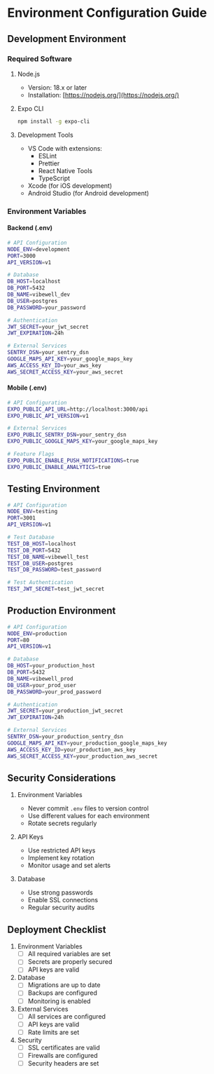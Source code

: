 # Environment Configuration Guide

## Development Environment

### Required Software

1. Node.js
   - Version: 18.x or later
   - Installation: [https://nodejs.org/](https://nodejs.org/)

2. Expo CLI
   ```bash
   npm install -g expo-cli
   ```

3. Development Tools
   - VS Code with extensions:
     - ESLint
     - Prettier
     - React Native Tools
     - TypeScript
   - Xcode (for iOS development)
   - Android Studio (for Android development)

### Environment Variables

#### Backend (.env)
```bash
# API Configuration
NODE_ENV=development
PORT=3000
API_VERSION=v1

# Database
DB_HOST=localhost
DB_PORT=5432
DB_NAME=vibewell_dev
DB_USER=postgres
DB_PASSWORD=your_password

# Authentication
JWT_SECRET=your_jwt_secret
JWT_EXPIRATION=24h

# External Services
SENTRY_DSN=your_sentry_dsn
GOOGLE_MAPS_API_KEY=your_google_maps_key
AWS_ACCESS_KEY_ID=your_aws_key
AWS_SECRET_ACCESS_KEY=your_aws_secret
```

#### Mobile (.env)
```bash
# API Configuration
EXPO_PUBLIC_API_URL=http://localhost:3000/api
EXPO_PUBLIC_API_VERSION=v1

# External Services
EXPO_PUBLIC_SENTRY_DSN=your_sentry_dsn
EXPO_PUBLIC_GOOGLE_MAPS_KEY=your_google_maps_key

# Feature Flags
EXPO_PUBLIC_ENABLE_PUSH_NOTIFICATIONS=true
EXPO_PUBLIC_ENABLE_ANALYTICS=true
```

## Testing Environment

```bash
# API Configuration
NODE_ENV=testing
PORT=3001
API_VERSION=v1

# Test Database
TEST_DB_HOST=localhost
TEST_DB_PORT=5432
TEST_DB_NAME=vibewell_test
TEST_DB_USER=postgres
TEST_DB_PASSWORD=test_password

# Test Authentication
TEST_JWT_SECRET=test_jwt_secret
```

## Production Environment

```bash
# API Configuration
NODE_ENV=production
PORT=80
API_VERSION=v1

# Database
DB_HOST=your_production_host
DB_PORT=5432
DB_NAME=vibewell_prod
DB_USER=your_prod_user
DB_PASSWORD=your_prod_password

# Authentication
JWT_SECRET=your_production_jwt_secret
JWT_EXPIRATION=24h

# External Services
SENTRY_DSN=your_production_sentry_dsn
GOOGLE_MAPS_API_KEY=your_production_google_maps_key
AWS_ACCESS_KEY_ID=your_production_aws_key
AWS_SECRET_ACCESS_KEY=your_production_aws_secret
```

## Security Considerations

1. Environment Variables
   - Never commit `.env` files to version control
   - Use different values for each environment
   - Rotate secrets regularly

2. API Keys
   - Use restricted API keys
   - Implement key rotation
   - Monitor usage and set alerts

3. Database
   - Use strong passwords
   - Enable SSL connections
   - Regular security audits

## Deployment Checklist

1. Environment Variables
   - [ ] All required variables are set
   - [ ] Secrets are properly secured
   - [ ] API keys are valid

2. Database
   - [ ] Migrations are up to date
   - [ ] Backups are configured
   - [ ] Monitoring is enabled

3. External Services
   - [ ] All services are configured
   - [ ] API keys are valid
   - [ ] Rate limits are set

4. Security
   - [ ] SSL certificates are valid
   - [ ] Firewalls are configured
   - [ ] Security headers are set 
